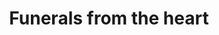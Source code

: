 ---
title: "Funerals from the heart"
url: /chester/funerals-from-the-heart/
shop: funeral directors
---